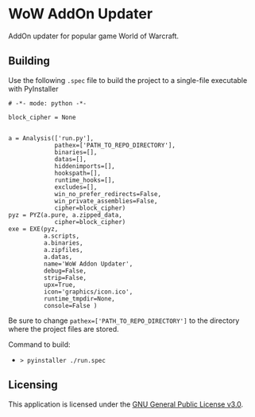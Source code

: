 # WoW AddOn Updater
AddOn updater for popular game World of Warcraft.

## Building
Use the following `.spec` file to build the project to a single-file executable with PyInstaller
```
# -*- mode: python -*-

block_cipher = None


a = Analysis(['run.py'],
             pathex=['PATH_TO_REPO_DIRECTORY'],
             binaries=[],
             datas=[],
             hiddenimports=[],
             hookspath=[],
             runtime_hooks=[],
             excludes=[],
             win_no_prefer_redirects=False,
             win_private_assemblies=False,
             cipher=block_cipher)
pyz = PYZ(a.pure, a.zipped_data,
             cipher=block_cipher)
exe = EXE(pyz,
          a.scripts,
          a.binaries,
          a.zipfiles,
          a.datas,
          name='WoW Addon Updater',
          debug=False,
          strip=False,
          upx=True,
          icon='graphics/icon.ico',
          runtime_tmpdir=None,
          console=False )
```

Be sure to change `pathex=['PATH_TO_REPO_DIRECTORY']` to the directory where the project files are stored. 

Command to build: 
* `> pyinstaller ./run.spec`

## Licensing
This application is licensed under the [GNU General Public License v3.0](LICENSE).
